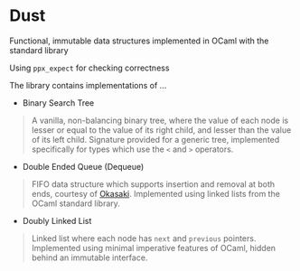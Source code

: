 # Dust

Functional, immutable data structures implemented in OCaml with the standard library

Using `ppx_expect` for checking correctness

The library contains implementations of ...

- Binary Search Tree
> A vanilla, non-balancing binary tree, where the value of each node is lesser or equal to the value of its right child, and lesser than the value of its left child. Signature provided for a generic tree, implemented specifically for types which use the `<` and `>` operators.

- Double Ended Queue (Dequeue)
> FIFO data structure which supports insertion and removal at both ends, courtesy of 
<a href="https://www.cs.cmu.edu/~rwh/students/okasaki.pdf" target="_blank">Okasaki</a>. Implemented using linked lists from the OCaml standard library.

- Doubly Linked List
> Linked list where each node has `next` and `previous` pointers. Implemented using minimal imperative features of OCaml, hidden behind an immutable interface.
